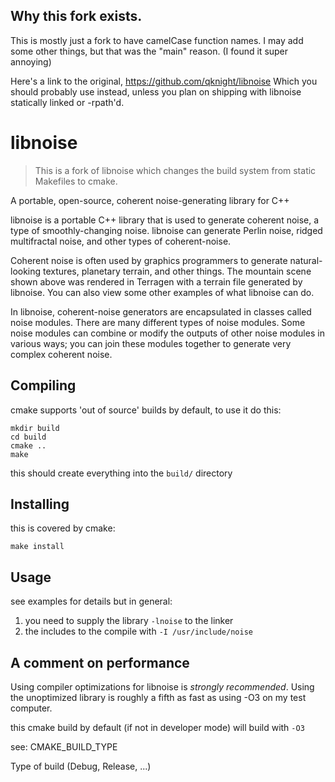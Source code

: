 Why this fork exists.
----------------
This is mostly just a fork to have camelCase function names.
I may add some other things, but that was the "main" reason. (I found it super annoying)

Here's a link to the original, https://github.com/qknight/libnoise
Which you should probably use instead, unless you plan on shipping with libnoise statically linked or -rpath'd.


libnoise
========

> This is a fork of libnoise which changes the build system from static Makefiles to cmake.

A portable, open-source, coherent noise-generating library for C++

libnoise is a portable C++ library that is used to generate coherent noise, a type of smoothly-changing noise.
libnoise can generate Perlin noise, ridged multifractal noise, and other types of coherent-noise.

Coherent noise is often used by graphics programmers to generate natural-looking textures, planetary terrain,
and other things. The mountain scene shown above was rendered in Terragen with a terrain file generated by libnoise.
You can also view some other examples of what libnoise can do.

In libnoise, coherent-noise generators are encapsulated in classes called noise modules.
There are many different types of noise modules. Some noise modules can combine or modify the outputs
of other noise modules in various ways; you can join these modules together to generate very complex coherent noise.

Compiling
---------

cmake supports 'out of source' builds by default, to use it do this:

```shell
mkdir build
cd build
cmake ..
make
```

this should create everything into the `build/` directory

Installing
----------

this is covered by cmake:

```shell
make install
```

Usage
-----

see examples for details but in general:

 1. you need to supply the library `-lnoise` to the linker
 2. the includes to the compile with `-I /usr/include/noise`

A comment on performance
------------------------

Using compiler optimizations for libnoise is *strongly recommended*.  Using the
unoptimized library is roughly a fifth as fast as using -O3 on my test
computer.

this cmake build by default (if not in developer mode) will build with `-O3`


see:
CMAKE_BUILD_TYPE

Type of build (Debug, Release, ...)
